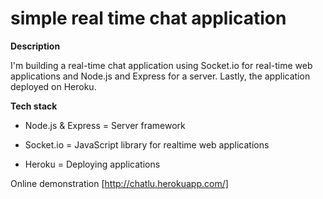 # simple real time chat application

**Description**

I'm building a real-time chat application using Socket.io for real-time web applications and Node.js and Express for a server. Lastly, the application deployed on Heroku.

**Tech stack**

* Node.js & Express = Server framework

* Socket.io = JavaScript library for realtime web applications

* Heroku = Deploying applications

Online demonstration
[http://chatlu.herokuapp.com/]

